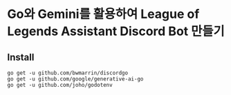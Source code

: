 # Go와 Gemini를 활용하여 League of Legends Assistant Discord Bot 만들기

## Install
```shell
go get -u github.com/bwmarrin/discordgo
go get -u github.com/google/generative-ai-go
go get -u github.com/joho/godotenv
```

